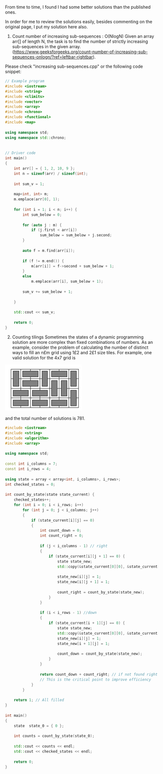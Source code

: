 From time to time, I found I had some better solutions than the published ones.

In order for me to review the solutions easily, besides commenting on the original page, I put my solution here also.


1. Count number of increasing sub-sequences : O(NlogN)
Given an array arr[] of length N, the task is to find the number of strictly increasing sub-sequences in the given array.
(https://www.geeksforgeeks.org/count-number-of-increasing-sub-sequences-onlogn/?ref=leftbar-rightbar).

Please check "increasing sub-sequences.cpp" or the following code snippet:

```c++
// Example program
#include <iostream>
#include <string>
#include <climits>
#include <vector>
#include <array>
#include <chrono>
#include <functional>
#include <map>

using namespace std;
using namespace std::chrono;


// Driver code 
int main()
{
	int arr[] = { 1, 2, 10, 9 };
	int n = sizeof(arr) / sizeof(int);

	int sum_v = 1;

	map<int, int> m;
	m.emplace(arr[0], 1);

	for (int i = 1; i < n; i++) {
		int sum_below = 0;

		for (auto j : m) {
			if (j.first < arr[i])
				sum_below = sum_below + j.second;
		}

		auto f = m.find(arr[i]);

		if (f != m.end()) {
			m[arr[i]] = f->second + sum_below + 1;
		}
		else
			m.emplace(arr[i], sum_below + 1);

		sum_v += sum_below + 1;

	}

	std::cout << sum_v;

	return 0;
}
```


2. Counting tilings
Sometimes the states of a dynamic programming solution are more complex
than fixed combinations of numbers. As an example, consider the problem of
calculating the number of distinct ways to fill an n£m grid using 1£2 and 2£1
size tiles. For example, one valid solution for the 4x7 grid is

![4x7](https://github.com/MRYingLEE/Algo_Cpp/blob/master/BetterSolutions/4x7.JPG?raw=true)

and the total number of solutions is 781.

```c++
#include <iostream>
#include <string>
#include <algorithm>
#include <array>

using namespace std;

const int i_columns = 7;
const int i_rows = 4;

using state = array < array<int, i_columns>, i_rows>;
int checked_states = 0;

int count_by_state(state state_current) {
	checked_states++;
	for (int i = 0; i < i_rows; i++)
		for (int j = 0; j < i_columns; j++)
		{
			if (state_current[i][j] == 0)
			{
				int count_down = 0;
				int count_right = 0;

				if (j < i_columns - 1) // right
				{
					if (state_current[i][j + 1] == 0) {
						state state_new;
						std::copy(&state_current[0][0], &state_current[0][0] + i_rows * i_columns, &state_new[0][0]);

						state_new[i][j] = 1;
						state_new[i][j + 1] = 1;

						count_right = count_by_state(state_new);
					}
				}

				if (i < i_rows - 1) //down
				{
					if (state_current[i + 1][j] == 0) {
						state state_new;
						std::copy(&state_current[0][0], &state_current[0][0] + i_rows * i_columns, &state_new[0][0]);
						state_new[i][j] = 1;
						state_new[i + 1][j] = 1;

						count_down = count_by_state(state_new);
					}
				}

				return count_down + count_right; // if not found right or down, just return 0;
				// This is the critical point to improve efficiency
			}
		}

	return 1; // All filled
}

int main()
{
	state  state_0 = { 0 };

	int counts = count_by_state(state_0);

	std::cout << counts << endl;
	std::cout << checked_states << endl;

	return 0;
}

```
